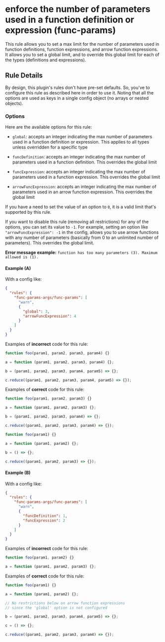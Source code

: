 # enforce the number of parameters used in a function definition or expression (func-params)

This rule allows you to set a max limit for the number of parameters used in function definitions, function expressions, and arrow function expressions. It allows you to set a global limit, and to override this global limit for each of the types (definitions and expressions).

## Rule Details

By design, this plugin's rules don't have pre-set defaults. So, you've to configure this rule as described here in order to use it. Noting that all the options are used as keys in a single config object (no arrays or nested objects).

### Options

Here are the available options for this rule:

- `global`: accepts an integer indicating the max number of parameters used in a function definition or expression. This applies to all types unless overridden for a specific type

- `funcDefinition`: accepts an integer indicating the max number of parameters used in a function definition. This overrides the global limit

- `funcExpression`: accepts an integer indicating the max number of parameters used in a function expression. This overrides the global limit

- `arrowFuncExpression`: accepts an integer indicating the max number of parameters used in an arrow function expression. This overrides the global limit

If you have a need to set the value of an option to `0`, it is a valid limit that's supported by this rule.

If you want to disable this rule (removing all restrictions) for any of the options, you can set its value to `-1`. For example, setting an option like `"arrowFuncExpression": -1` in the config, allows you to use arrow functions with any number of parameters (basically from 0 to an unlimited number of parameters). This overrides the global limit.

**Error message example:** `function has too many parameters (3). Maximum allowed is (1).`

#### Example (A)

With a config like:

```json
{
  "rules": {
    "func-params-args/func-params": [
      "warn",
      {
        "global": 3,
        "arrowFuncExpression": 4
      }
    ]
  }
}
```

Examples of **incorrect** code for this rule:

```js
function foo(param1, param2, param3, param4) {}

a = function (param1, param2, param3, param4) {};

b = (param1, param2, param3, param4, param5) => {};

c.reduce((param1, param2, param3, param4, param5) => {});
```

Examples of **correct** code for this rule:

```js
function foo(param1, param2, param3) {}

a = function (param1, param2, param3) {};

b = (param1, param2, param3, param4) => {};

c.reduce((param1, param2, param3, param4) => {});

function foo(param1) {}

a = function (param1, param2) {};

b = () => {};

c.reduce((param1, param2, param3) => {});
```

#### Example (B)

With a config like:

```json
{
  "rules": {
    "func-params-args/func-params": [
      "warn",
      {
        "funcDefinition": 1,
        "funcExpression": 2
      }
    ]
  }
}
```

Examples of **incorrect** code for this rule:

```js
function foo(param1, param2) {}

a = function (param1, param2, param3) {};
```

Examples of **correct** code for this rule:

```js
function foo(param1) {}

a = function (param1, param2) {};

// No restrictions below on arrow function expressions
// since the 'global' option is not configured

b = (param1, param2, param3, param4, param5) => {};

c = () => {};

c.reduce((param1, param2, param3, param4) => {});
```
